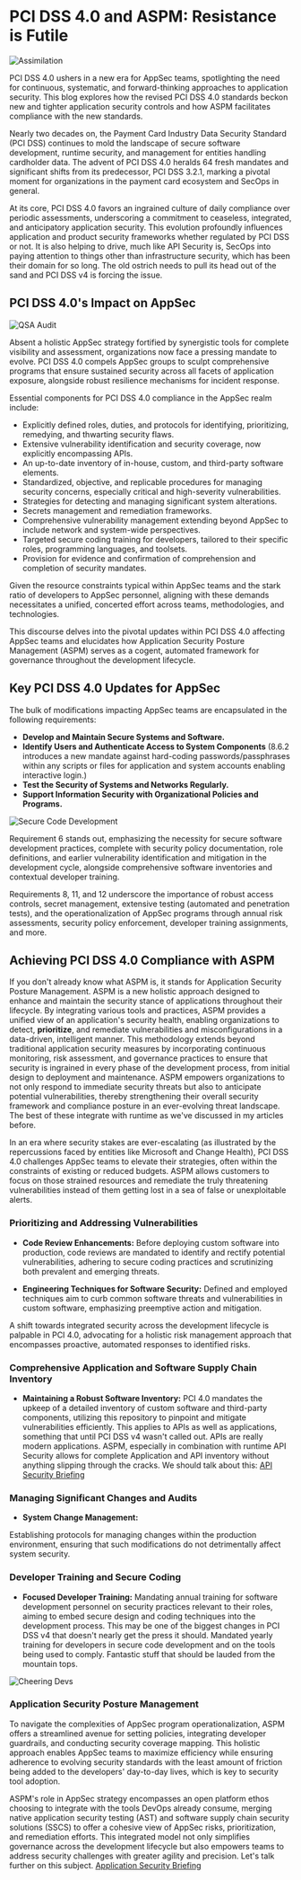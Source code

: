 # PCI DSS 4.0 and ASPM: Resistance is Futile
![Assimilation](/images/aspm-assimilating-pcidss.jpg)

PCI DSS 4.0 ushers in a new era for AppSec teams, spotlighting the need for continuous, systematic, and forward-thinking approaches to application security. This blog explores how the revised PCI DSS 4.0 standards beckon new and tighter application security controls and how ASPM facilitates compliance with the new standards.

Nearly two decades on, the Payment Card Industry Data Security Standard (PCI DSS) continues to mold the landscape of secure software development, runtime security, and management for entities handling cardholder data. The advent of PCI DSS 4.0 heralds 64 fresh mandates and significant shifts from its predecessor, PCI DSS 3.2.1, marking a pivotal moment for organizations in the payment card ecosystem and SecOps in general.

At its core, PCI DSS 4.0 favors an ingrained culture of daily compliance over periodic assessments, underscoring a commitment to ceaseless, integrated, and anticipatory application security. This evolution profoundly influences application and product security frameworks whether regulated by PCI DSS or not. It is also helping to drive, much like API Security is, SecOps into paying attention to things other than infrastructure security, which has been their domain for so long. The old ostrich needs to pull its head out of the sand and PCI DSS v4 is forcing the issue. 

## PCI DSS 4.0's Impact on AppSec

![QSA Audit](/images/qsa-review-nervious.jpg)

Absent a holistic AppSec strategy fortified by synergistic tools for complete visibility and assessment, organizations now face a pressing mandate to evolve. PCI DSS 4.0 compels AppSec groups to sculpt comprehensive programs that ensure sustained security across all facets of application exposure, alongside robust resilience mechanisms for incident response.

Essential components for PCI DSS 4.0 compliance in the AppSec realm include:

- Explicitly defined roles, duties, and protocols for identifying, prioritizing, remedying, and thwarting security flaws.
- Extensive vulnerability identification and security coverage, now explicitly encompassing APIs.
- An up-to-date inventory of in-house, custom, and third-party software elements.
- Standardized, objective, and replicable procedures for managing security concerns, especially critical and high-severity vulnerabilities.
- Strategies for detecting and managing significant system alterations.
- Secrets management and remediation frameworks.
- Comprehensive vulnerability management extending beyond AppSec to include network and system-wide perspectives.
- Targeted secure coding training for developers, tailored to their specific roles, programming languages, and toolsets.
- Provision for evidence and confirmation of comprehension and completion of security mandates.

Given the resource constraints typical within AppSec teams and the stark ratio of developers to AppSec personnel, aligning with these demands necessitates a unified, concerted effort across teams, methodologies, and technologies.

This discourse delves into the pivotal updates within PCI DSS 4.0 affecting AppSec teams and elucidates how Application Security Posture Management (ASPM) serves as a cogent, automated framework for governance throughout the development lifecycle.

## Key PCI DSS 4.0 Updates for AppSec

The bulk of modifications impacting AppSec teams are encapsulated in the following requirements:

- **Develop and Maintain Secure Systems and Software.** 
- **Identify Users and Authenticate Access to System Components** (8.6.2 introduces a new mandate against hard-coding passwords/passphrases within any scripts or files for application and system accounts enabling interactive login.)
- **Test the Security of Systems and Networks Regularly.**
- **Support Information Security with Organizational Policies and Programs.**

![Secure Code Development](/images/secure-code-development.jpg)

Requirement 6 stands out, emphasizing the necessity for secure software development practices, complete with security policy documentation, role definitions, and earlier vulnerability identification and mitigation in the development cycle, alongside comprehensive software inventories and contextual developer training.

Requirements 8, 11, and 12 underscore the importance of robust access controls, secret management, extensive testing (automated and penetration tests), and the operationalization of AppSec programs through annual risk assessments, security policy enforcement, developer training assignments, and more.

## Achieving PCI DSS 4.0 Compliance with ASPM

If you don't already know what ASPM is, it stands for Application Security Posture Management. ASPM is a new holistic approach designed to enhance and maintain the security stance of applications throughout their lifecycle. By integrating various tools and practices, ASPM provides a unified view of an application's security health, enabling organizations to detect, **prioritize**, and remediate vulnerabilities and misconfigurations in a data-driven, intelligent manner. This methodology extends beyond traditional application security measures by incorporating continuous monitoring, risk assessment, and governance practices to ensure that security is ingrained in every phase of the development process, from initial design to deployment and maintenance. ASPM empowers organizations to not only respond to immediate security threats but also to anticipate potential vulnerabilities, thereby strengthening their overall security framework and compliance posture in an ever-evolving threat landscape. The best of these integrate with runtime as we've discussed in my articles before. 

In an era where security stakes are ever-escalating (as illustrated by the repercussions faced by entities like Microsoft and Change Health), PCI DSS 4.0 challenges AppSec teams to elevate their strategies, often within the constraints of existing or reduced budgets. ASPM allows customers to focus on those strained resources and remediate the truly threatening vulnerabilities instead of them getting lost in a sea of false or unexploitable alerts.

### Prioritizing and Addressing Vulnerabilities

- **Code Review Enhancements:** Before deploying custom software into production, code reviews are mandated to identify and rectify potential vulnerabilities, adhering to secure coding practices and scrutinizing both prevalent and emerging threats.
  
- **Engineering Techniques for Software Security:** Defined and employed techniques aim to curb common software threats and vulnerabilities in custom software, emphasizing preemptive action and mitigation.

A shift towards integrated security across the development lifecycle is palpable in PCI 4.0, advocating for a holistic risk management approach that encompasses proactive, automated responses to identified risks.

### Comprehensive Application and Software Supply Chain Inventory

- **Maintaining a Robust Software Inventory:** PCI 4.0 mandates the upkeep of a detailed inventory of custom software and third-party components, utilizing this repository to pinpoint and mitigate vulnerabilities efficiently. This applies to APIs as well as applications, something that until PCI DSS v4 wasn't called out. APIs are really modern applications. ASPM, especially in combination with runtime API Security allows for complete Application and API inventory without anything slipping through the cracks. We should talk about this: [API Security Briefing](https://www.wwt.com/briefing/api-security-visibility-into-an-expanding-attack-surface)

### Managing Significant Changes and Audits

- **System Change Management:**

 Establishing protocols for managing changes within the production environment, ensuring that such modifications do not detrimentally affect system security.

### Developer Training and Secure Coding

- **Focused Developer Training:** Mandating annual training for software development personnel on security practices relevant to their roles, aiming to embed secure design and coding techniques into the development process. This may be one of the biggest changes in PCI DSS v4 that doesn't nearly get the press it should. Mandated yearly training for developers in secure code development and on the tools being used to comply. Fantastic stuff that should be lauded from the mountain tops. 

![Cheering Devs](/images/sec-ops-cheering-mountain-top.jpg)

### Application Security Posture Management

To navigate the complexities of AppSec program operationalization, ASPM offers a streamlined avenue for setting policies, integrating developer guardrails, and conducting security coverage mapping. This holistic approach enables AppSec teams to maximize efficiency while ensuring adherence to evolving security standards with the least amount of friction being added to the developers' day-to-day lives, which is key to security tool adoption. 

ASPM's role in AppSec strategy encompasses an open platform ethos choosing to integrate with the tools DevOps already consume, merging native application security testing (AST) and software supply chain security solutions (SSCS) to offer a cohesive view of AppSec risks, prioritization, and remediation efforts. This integrated model not only simplifies governance across the development lifecycle but also empowers teams to address security challenges with greater agility and precision. Let's talk further on this subject. [Application Security Briefing](https://www.wwt.com/briefing/application-security-briefing)
